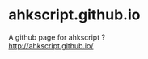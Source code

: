 ahkscript.github.io
===================

A github page for ahkscript ?  
http://ahkscript.github.io/
